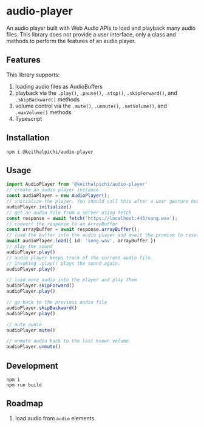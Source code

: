 # audio-player

An audio player built with Web Audio APIs to load and playback many audio files. This library does not provide a user interface, only a class and methods to perform the features of an audio player. 

## Features
This library supports:
1. loading audio files as AudioBuffers
1. playback via the `.play()`, `.pause()`, `.stop()`, `.skipForward()`, and `.skipBackward()` methods
1. volume control via the `.mute()`, `.unmute()`, `.setVolume()`, and `.maxVolume()` methods
1. Typescript

## Installation
```
npm i @keithalpichi/audio-player
```

## Usage

```typescript
import AudioPlayer from '@keithalpichi/audio-player'
// create an audio player instance
const audioPlayer = new AudioPlayer();
// initialize the player. You should call this after a user gesture but before any other methods.
audioPlayer.initialize()
// get an audio file from a server using fetch
const response = await fetch('https://localhost:443/song.wav');
// convert the response to an ArrayBuffer
const arrayBuffer = await response.arrayBuffer();
// load the buffer into the audio player and await the promise to resolve
await audioPlayer.load({ id: 'song.wav', arrayBuffer })
// play the sound
audioPlayer.play()
// audio player keeps track of the current audio file.
// invoking .play() plays the sound again.
audioPlayer.play()

// load more audio into the player and play them
audioPlayer.skipForward()
audioPlayer.play()

// go back to the previous audio file
audioPlayer.skipBackward()
audioPlayer.play()

// mute audio
audioPlayer.mute()

// unmute audio back to the last known volume
audioPlayer.unmute()
```

## Development
```
npm i
npm run build
```

## Roadmap

1. load audio from `audio` elements